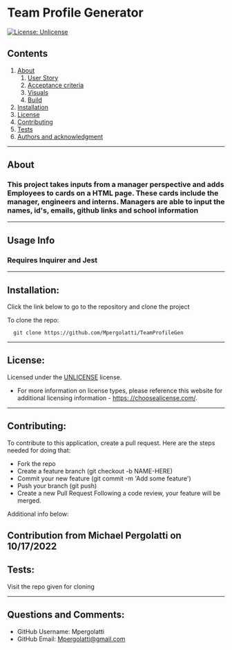 # Team Profile Generator

[![License: Unlicense](https://img.shields.io/badge/license-Unlicense-blue.svg)](http://unlicense.org/)

## Contents
  1. [About](#about)
      1. [User Story](#user%20story)
      2. [Acceptance criteria](#acceptance%20criteria)
      3. [Visuals](#visuals)
      4. [Build](#build)
  2. [Installation](#installation)
  3. [License](#license)
  4. [Contributing](#contributing)
  5. [Tests](#tests)
  6. [Authors and acknowledgment](#authors%20and%20acknowledgment)
---
## About
 ### This project takes inputs from a manager perspective and adds Employees to cards on a HTML page. These cards include the manager, engineers and interns. Managers are able to input the names, id's, emails, github links and school information
---
## Usage Info
  ### Requires Inquirer and Jest
---
## Installation:
  Click the link below to go to the repository and clone the project

  To clone the repo:
  
      git clone https://github.com/Mpergolatti/TeamProfileGen
  
---
## License:

  Licensed under the [UNLICENSE](http://unlicense.org/) license.

  * For more information on license types, please reference this website
  for additional licensing information - [https: //choosealicense.com/](https://choosealicense.com/).
---
## Contributing:
  
  To contribute to this application, create a pull request.
  Here are the steps needed for doing that:
  - Fork the repo
  - Create a feature branch (git checkout -b NAME-HERE)
  - Commit your new feature (git commit -m 'Add some feature')
  - Push your branch (git push)
  - Create a new Pull Request
  Following a code review, your feature will be merged.

  Additional info below:

  Contribution from Michael Pergolatti on 10/17/2022
---
## Tests:
  Visit the repo given for cloning
  
---
## Questions and Comments:
* GitHub Username: Mpergolatti
* GitHub Email: Mpergolatti@gmail.com

